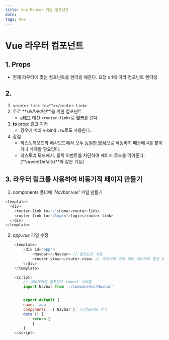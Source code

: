 ```yaml
---
title: Vue Router 기본 컴포넌트
date:
tags: Vue
---
```


# Vue 라우터 컴포넌트

## 1. <router-view> Props

- 현재 라우터에 맞는 컴포넌트를 렌더링 해준다.
  요청 url에 따라 컴포넌트 렌더링

## 2. <router-link>

1. `<router-link to=""></router-link>`
2. 주로 **_네비게이션_**을 위한 컴포넌트
   - <u>a태그</u> 대신 `<router-link>`로 **링크**를 건다.
3. **to** prop: 링크 지정
   - 경우에 따라 v-bind `:to`로도 사용한다.
4. 장점
   - 히스토리모드와 해시모드에서 모두 <u>동일한 방식</u>으로 작동하기 때문에 #를 붙이거나 삭제할 필요없다.
   - 히스토리 모드에서, 클릭 이벤트를 차단하여 페이지 로드를 막아준다. (**prventDefalt()**와 같은 기능)

## 3. 라우터 링크를 사용하여 비동기적 페이지 만들기

1. components 폴더에 _'Navbar.vue'_ 파일 만들기

```js
<template>
  <div>
    <router-link to="/">Home</router-link>
    <router-link to="/login">login</router-link>
  </div>
</template>
```

2. _app.vue_ 파일 수정

```js
    <template>
        <div id="app">
            <Navbar></Navbar> // 컴포넌트 사용
            <router-view></router-view> // 라우터에 따라 해당 데이터로 변경 됨
        </div>
    </template>

    <script>
        // 네비게이션 컴포넌트 import 시켜줌
        import Navbar from './components/Navbar'


        export default {
        name: 'app',
        components : { Navbar }, //컴포넌트 추가
        data () {
            return {
            }
        }
    </script>
```
